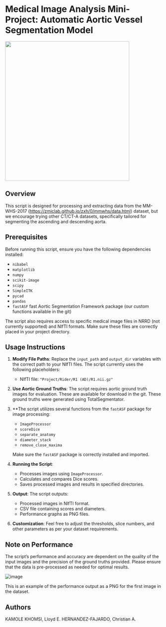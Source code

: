 # Medical Image Analysis Mini-Project: Automatic Aortic Vessel Segmentation Model

<img src="https://github.com/dandycodingpipe/miniProject_IS2CM010/assets/123328325/14455c51-c23d-48af-a504-7212c8c4572f" width="400" height="450">

## Overview
This script is designed for processing and extracting data from the MM-WHS-2017 (https://zmiclab.github.io/zxh/0/mmwhs/data.html) dataset, but we encourage trying other CT/CT-A datasets, specifically tailored for segmenting the ascending and descending aorta.

## Prerequisites
Before running this script, ensure you have the following dependencies installed:
- `nibabel`
- `matplotlib`
- `numpy`
- `scikit-image`
- `scipy`
- `SimpleITK`
- `pycad`
- `pandas`
- `fastASF` fast Aortic Segmentation Framework package (our custom functions available in the git)

The script also requires access to specific medical image files in NRRD (not currently supported) and NIfTI formats. Make sure these files are correctly placed in your project directory.

## Usage Instructions
1. **Modify File Paths**: Replace the `input_path` and `output_dir` variables with the correct path to your NIfTI files. The script currently uses the following placeholders:
   - NIfTI file: `"Project/Rider/R1 (AD)/R1.nii.gz"`

2. **Use Aortic Ground Truths**: The script requires aortic ground truth images for evaluation. These are available for download in the git. These ground truths were generated using TotalSegmentator.

3. **The script utilizes several functions from the `fastASF` package for image processing:
   - `ImageProcessor`
   - `scoreDice`
   - `separate_anatomy`
   - `diameter_stack`
   - `remove_close_maxima`

   Make sure the `fastASF` package is correctly installed and imported.

4. **Running the Script**: 
   - Processes images using `ImageProcessor`.
   - Calculates and compares Dice scores.
   - Saves processed images and results in specified directories.

5. **Output**: The script outputs:
   - Processed images in NIfTI format.
   - CSV file containing scores and diameters.
   - Performance graphs as PNG files.

6. **Customization**: Feel free to adjust the thresholds, slice numbers, and other parameters as per your dataset requirements.

## Note on Performance
The script’s performance and accuracy are dependent on the quality of the input images and the precision of the ground truths provided. Please ensure that the data is pre-processed as needed for optimal results.

![image](https://github.com/dandycodingpipe/miniProject_IS2CM010/assets/123328325/e2d7b032-3de3-445a-81c0-a3dba2782665)

This is an example of the performance output as a PNG for the first image in the dataset.

## Authors
KAMOLE KHOMSI, Lloyd E.
HERNANDEZ-FAJARDO, Christian A.
